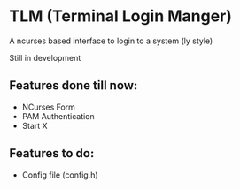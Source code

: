 # TLM (Terminal Login Manger)

A ncurses based interface to login to a system (ly style)

Still in development

## Features done till now:
- NCurses Form
- PAM Authentication
- Start X

## Features to do:
- Config file (config.h)
